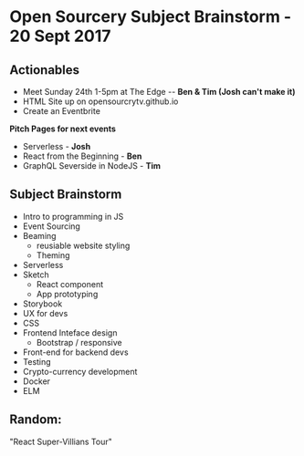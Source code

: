 # Open Sourcery Subject Brainstorm - 20 Sept 2017

## Actionables

* Meet Sunday 24th 1-5pm at The Edge -- **Ben & Tim (Josh can't make it)**
* HTML Site up on opensourcrytv.github.io
* Create an Eventbrite 

**Pitch Pages for next events**
* Serverless - **Josh**
* React from the Beginning - **Ben**
* GraphQL Severside in NodeJS - **Tim**

## Subject Brainstorm

* Intro to programming in JS
* Event Sourcing
* Beaming
  * reusiable website styling
  * Theming
* Serverless
* Sketch
  * React component
  * App prototyping
* Storybook
* UX for devs
* CSS
* Frontend Inteface design
  * Bootstrap / responsive
* Front-end for backend devs
* Testing
* Crypto-currency development
* Docker
* ELM

## Random:
"React Super-Villians Tour"
